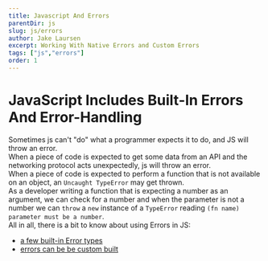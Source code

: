 ```yaml
---
title: Javascript And Errors
parentDir: js
slug: js/errors
author: Jake Laursen
excerpt: Working With Native Errors and Custom Errors
tags: ["js","errors"]
order: 1
---
```


# JavaScript Includes Built-In Errors And Error-Handling
Sometimes js can't "do" what a programmer expects it to do, and JS will throw an error.  
When a piece of code is expected to get some data from an API and the networking protocol acts unexpectedly, js will throw an error.  
When a piece of code is expected to perform a function that is not available on an object, an `Uncaught TypeError` may get thrown.  
As a developer writing a function that is expecting a number as an argument, we can check for a number and when the parameter is not a number we can `throw` a `new` instance of a `TypeError` reading `(fn name) parameter must be a number`.  
All in all, there is a bit to know about using Errors in JS:  
- [a few built-in Error types](/js/errors/native-types)
- [errors can be be custom built](/js/errors/building-our-own)